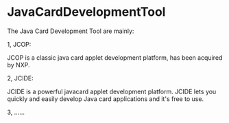 # JavaCardDevelopmentTool
The Java Card Development Tool are mainly:

1, JCOP:

JCOP is a classic java card applet development platform, has been acquired by NXP.

2, JCIDE:

JCIDE is a powerful javacard applet development platform. JCIDE lets you quickly and easily develop Java card applications and it's free to use.

3, ......
